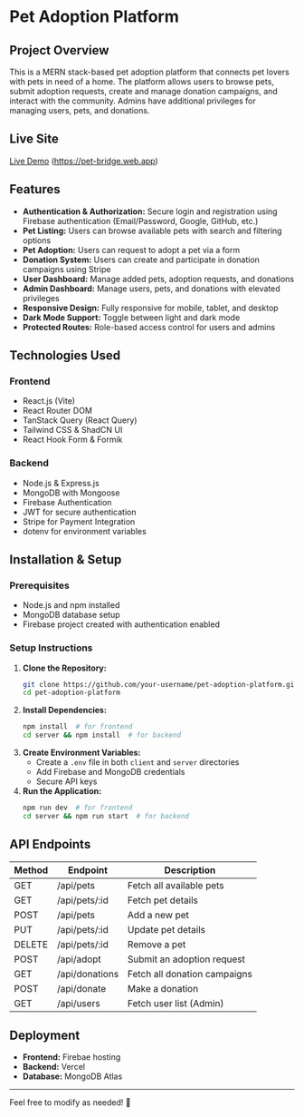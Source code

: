 # Pet Adoption Platform

## Project Overview

This is a MERN stack-based pet adoption platform that connects pet lovers with pets in need of a home. The platform allows users to browse pets, submit adoption requests, create and manage donation campaigns, and interact with the community. Admins have additional privileges for managing users, pets, and donations.

## Live Site

[Live Demo](#) (https://pet-bridge.web.app)

## Features

- **Authentication & Authorization:** Secure login and registration using Firebase authentication (Email/Password, Google, GitHub, etc.)
- **Pet Listing:** Users can browse available pets with search and filtering options
- **Pet Adoption:** Users can request to adopt a pet via a form
- **Donation System:** Users can create and participate in donation campaigns using Stripe
- **User Dashboard:** Manage added pets, adoption requests, and donations
- **Admin Dashboard:** Manage users, pets, and donations with elevated privileges
- **Responsive Design:** Fully responsive for mobile, tablet, and desktop
- **Dark Mode Support:** Toggle between light and dark mode
- **Protected Routes:** Role-based access control for users and admins

## Technologies Used

### Frontend

- React.js (Vite)
- React Router DOM
- TanStack Query (React Query)
- Tailwind CSS & ShadCN UI
- React Hook Form & Formik

### Backend

- Node.js & Express.js
- MongoDB with Mongoose
- Firebase Authentication
- JWT for secure authentication
- Stripe for Payment Integration
- dotenv for environment variables

## Installation & Setup

### Prerequisites

- Node.js and npm installed
- MongoDB database setup
- Firebase project created with authentication enabled

### Setup Instructions

1. **Clone the Repository:**
   ```sh
   git clone https://github.com/your-username/pet-adoption-platform.git
   cd pet-adoption-platform
   ```
2. **Install Dependencies:**
   ```sh
   npm install  # for frontend
   cd server && npm install  # for backend
   ```
3. **Create Environment Variables:**
   - Create a `.env` file in both `client` and `server` directories
   - Add Firebase and MongoDB credentials
   - Secure API keys
4. **Run the Application:**
   ```sh
   npm run dev  # for frontend
   cd server && npm run start  # for backend
   ```

## API Endpoints

| Method | Endpoint       | Description                  |
| ------ | -------------- | ---------------------------- |
| GET    | /api/pets      | Fetch all available pets     |
| GET    | /api/pets/\:id | Fetch pet details            |
| POST   | /api/pets      | Add a new pet                |
| PUT    | /api/pets/\:id | Update pet details           |
| DELETE | /api/pets/\:id | Remove a pet                 |
| POST   | /api/adopt     | Submit an adoption request   |
| GET    | /api/donations | Fetch all donation campaigns |
| POST   | /api/donate    | Make a donation              |
| GET    | /api/users     | Fetch user list (Admin)      |

## Deployment

- **Frontend:** Firebae hosting
- **Backend:** Vercel
- **Database:** MongoDB Atlas

---

Feel free to modify as needed! 🚀
